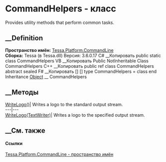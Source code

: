 # CommandHelpers - класс
Provides utility methods that perform common tasks.
## __Definition
 **Пространство имён:**
[Tessa.Platform.CommandLine](N_Tessa_Platform_CommandLine.htm)  
 **Сборка:** Tessa (в Tessa.dll) Версия: 3.6.0.17
C# __Копировать
     public static class CommandHelpers
VB __Копировать
     Public NotInheritable Class CommandHelpers
C++ __Копировать
     public ref class CommandHelpers abstract sealed
F# __Копировать
     [<AbstractClassAttribute>]
    [<SealedAttribute>]
    type CommandHelpers = class end
Inheritance
    [Object](https://learn.microsoft.com/dotnet/api/system.object) __ CommandHelpers
##  __Методы
[WriteLogo()](M_Tessa_Platform_CommandLine_CommandHelpers_WriteLogo.htm)|
Writes a logo to the standard output stream.  
---|---  
[WriteLogo(TextWriter)](M_Tessa_Platform_CommandLine_CommandHelpers_WriteLogo_1.htm)|
Writes a logo to the specified output stream.  
## __См. также
#### Ссылки
[Tessa.Platform.CommandLine - пространство
имён](N_Tessa_Platform_CommandLine.htm)
